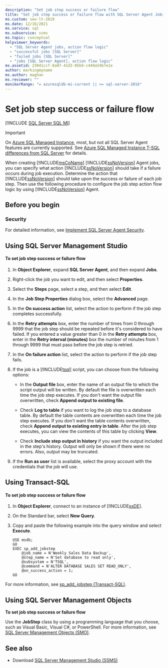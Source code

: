 ```yaml
---
description: "Set job step success or failure flow"
title: "Set job step success or failure flow with SQL Server Agent Jobs"
ms.custom: seo-lt-2019
ms.date: 12/16/2021
ms.service: sql
ms.subservice: ssms
ms.topic: conceptual
helpviewer_keywords: 
  - "SQL Server Agent jobs, action flow logic"
  - "successful jobs [SQL Server]"
  - "failed jobs [SQL Server]"
  - "jobs [SQL Server Agent], action flow logic"
ms.assetid: 23041ccf-8a07-41d3-85b9-c449a54b7e1e
author: markingmyname
ms.author: maghan
ms.reviewer: ""
monikerRange: "= azuresqldb-mi-current || >= sql-server-2016"
---
```

# Set job step success or failure flow
[!INCLUDE [SQL Server SQL MI](../../includes/applies-to-version/sql-asdbmi.md)]

> [!IMPORTANT]  
> On [Azure SQL Managed Instance](/azure/sql-database/sql-database-managed-instance), most, but not all SQL Server Agent features are currently supported. See [Azure SQL Managed Instance T-SQL differences from SQL Server](/azure/sql-database/sql-database-managed-instance-transact-sql-information#sql-server-agent) for details.

When creating [!INCLUDE[msCoName](../../includes/msconame-md.md)] [!INCLUDE[ssNoVersion](../../includes/ssnoversion-md.md)] Agent jobs, you can specify what action [!INCLUDE[ssNoVersion](../../includes/ssnoversion-md.md)] should take if a failure occurs during job execution. Determine the action that [!INCLUDE[ssNoVersion](../../includes/ssnoversion-md.md)] should take upon the success or failure of each job step. Then use the following procedure to configure the job step action flow logic by using [!INCLUDE[ssNoVersion](../../includes/ssnoversion-md.md)] Agent.  
  
## Before you begin  
  
### <a name="Security"></a>Security  
For detailed information, see [Implement SQL Server Agent Security](../../ssms/agent/implement-sql-server-agent-security.md).  
  
## <a name="SSMS"></a>Using SQL Server Management Studio  
  
#### To set job step success or failure flow  
  
1.  In **Object Explorer**, expand **SQL Server Agent**, and then expand **Jobs**.  
  
2.  Right-click the job you want to edit, and then select **Properties**.  
  
3.  Select the **Steps** page, select a step, and then select **Edit**.  
  
4.  In the **Job Step Properties** dialog box, select the **Advanced** page.  
  
5.  In the **On success action** list, select the action to perform if the job step completes successfully.  
  
6.  In the **Retry attempts** box, enter the number of times from 0 through 9999 that the job step should be repeated before it's considered to have failed. If you entered a value greater than 0 in the **Retry attempts** box, enter in the **Retry interval (minutes)** box the number of minutes from 1 through 9999 that must pass before the job step is retried.  
  
7.  In the **On failure action** list, select the action to perform if the job step fails.  
  
8.  If the job is a [!INCLUDE[tsql](../../includes/tsql-md.md)] script, you can choose from the following options:  
  
    -   In the **Output file** box, enter the name of an output file to which the script output will be written. By default the file is overwritten each time the job step executes. If you don't want the output file overwritten, check **Append output to existing file**.  
  
    -   Check **Log to table** if you want to log the job step to a database table. By default the table contents are overwritten each time the job step executes. If you don't want the table contents overwritten, check **Append output to existing entry in table**. After the job step executes, you can view the contents of this table by clicking **View**.  
  
    -   Check **Include step output in history** if you want the output included in the step's history. Output will only be shown if there were no errors. Also, output may be truncated.  
  
9. If the **Run as user** list is available, select the proxy account with the credentials that the job will use.  
  
## <a name="TSQL"></a>Using Transact-SQL  
  
#### To set job step success or failure flow  
  
1.  In **Object Explorer**, connect to an instance of [!INCLUDE[ssDE](../../includes/ssde_md.md)].  
  
2.  On the Standard bar, select **New Query**.  
  
3.  Copy and paste the following example into the query window and select **Execute**.  
  
    ```  
    USE msdb;  
    GO  
    EXEC sp_add_jobstep  
        @job_name = N'Weekly Sales Data Backup',  
        @step_name = N'Set database to read only',  
        @subsystem = N'TSQL',  
        @command = N'ALTER DATABASE SALES SET READ_ONLY',   
        @on_success_action = 1;  
    GO  
    ```  
  
For more information, see [sp_add_jobstep (Transact-SQL)](../../relational-databases/system-stored-procedures/sp-add-jobstep-transact-sql.md).  
  
## <a name="SMO"></a>Using SQL Server Management Objects  
**To set job step success or failure flow**  
  
Use the **JobStep** class by using a programming language that you choose, such as Visual Basic, Visual C#, or PowerShell. For more information, see [SQL Server Management Objects (SMO)](../../relational-databases/server-management-objects-smo/sql-server-management-objects-smo-programming-guide.md).  

## See also

- Download [SQL Server Management Studio (SSMS)](../../ssms/download-sql-server-management-studio-ssms.md)